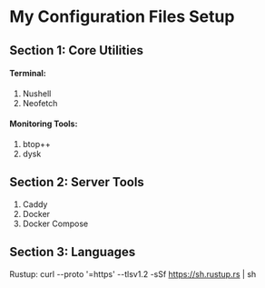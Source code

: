 # My Configuration Files Setup
## Section 1: Core Utilities
#### Terminal:
1. Nushell
2. Neofetch
#### Monitoring Tools:
1. btop++
2. dysk


## Section 2: Server Tools
1. Caddy
2. Docker
3. Docker Compose
## Section 3: Languages
Rustup: curl --proto '=https' --tlsv1.2 -sSf https://sh.rustup.rs | sh
